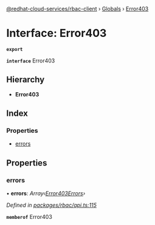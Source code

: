 [@redhat-cloud-services/rbac-client](../README.md) › [Globals](../globals.md) › [Error403](error403.md)

# Interface: Error403

**`export`** 

**`interface`** Error403

## Hierarchy

* **Error403**

## Index

### Properties

* [errors](error403.md#errors)

## Properties

###  errors

• **errors**: *Array‹[Error403Errors](error403errors.md)›*

*Defined in [packages/rbac/api.ts:115](https://github.com/RedHatInsights/javascript-clients/blob/master/packages/rbac/api.ts#L115)*

**`memberof`** Error403

